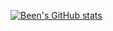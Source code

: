 [![Been's GitHub stats](https://github-readme-stats.vercel.app/api?username=Been101)](https://github.com/Been101/github-readme-stats)

